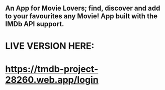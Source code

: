 ## An App for Movie Lovers; find, discover and add to your favourites any Movie! App built with the IMDb API support.

# LIVE VERSION HERE: 

# https://tmdb-project-28260.web.app/login
